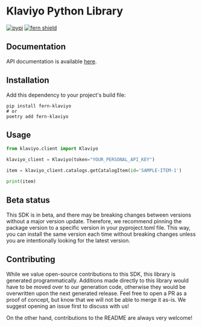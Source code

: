 # Klaviyo Python Library

[![pypi](https://img.shields.io/pypi/v/fern-klaviyo.svg)](https://pypi.python.org/pypi/fern-klaviyo)
[![fern shield](https://img.shields.io/badge/%F0%9F%8C%BF-SDK%20generated%20by%20Fern-brightgreen)](https://github.com/fern-api/fern)

## Documentation

API documentation is available [here](https://developers.klaviyo.com/en/reference/api_overview).

## Installation

Add this dependency to your project's build file:

```
pip install fern-klaviyo
# or
poetry add fern-klaviyo
```

## Usage

```python
from klaviyo.client import Klaviyo

klaviyo_client = Klaviyo(token="YOUR_PERSONAL_API_KEY")

item = klaviyo_client.catalogs.getCatalogItem(id='SAMPLE-ITEM-1')

print(item)
```

## Beta status

This SDK is in beta, and there may be breaking changes between versions without a major version update. Therefore, we recommend pinning the package version to a specific version in your pyproject.toml file. This way, you can install the same version each time without breaking changes unless you are intentionally looking for the latest version.

## Contributing

While we value open-source contributions to this SDK, this library is generated programmatically. Additions made directly to this library would have to be moved over to our generation code, otherwise they would be overwritten upon the next generated release. Feel free to open a PR as a proof of concept, but know that we will not be able to merge it as-is. We suggest opening an issue first to discuss with us!

On the other hand, contributions to the README are always very welcome!
